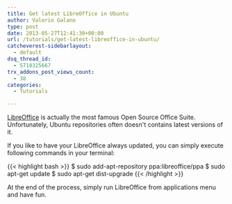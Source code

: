 ```yaml
---
title: Get latest LibreOffice in Ubuntu
author: Valerio Galano
type: post
date: 2013-05-27T12:41:30+00:00
url: /tutorials/get-latest-libreoffice-in-ubuntu/
catcheverest-sidebarlayout:
  - default
dsq_thread_id:
  - 5718325667
trx_addons_post_views_count:
  - 38
categories:
  - Tutorials

---
```

[LibreOffice][1] is actually the most famous Open Source Office Suite. Unfortunately, Ubuntu repositories often doesn't contains latest versions of it.

If you like to have your LibreOffice always updated, you can simply execute following commands in your terminal:

{{< highlight bash >}}
$ sudo add-apt-repository ppa:libreoffice/ppa
$ sudo apt-get update
$ sudo apt-get dist-upgrade
{{< /highlight >}}

At the end of the process, simply run LibreOffice from applications menu and have fun.

[1]: http://www.libreoffice.org/